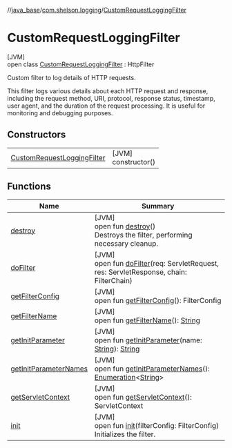 //[java_base](../../../index.md)/[com.shelson.logging](../index.md)/[CustomRequestLoggingFilter](index.md)

# CustomRequestLoggingFilter

[JVM]\
open class [CustomRequestLoggingFilter](index.md) : HttpFilter

Custom filter to log details of HTTP requests. 

 This filter logs various details about each HTTP request and response, including the request method, URI, protocol, response status, timestamp, user agent, and the duration of the request processing. It is useful for monitoring and debugging purposes.

## Constructors

| | |
|---|---|
| [CustomRequestLoggingFilter](-custom-request-logging-filter.md) | [JVM]<br>constructor() |

## Functions

| Name | Summary |
|---|---|
| [destroy](destroy.md) | [JVM]<br>open fun [destroy](destroy.md)()<br>Destroys the filter, performing necessary cleanup. |
| [doFilter](index.md#-1767447681%2FFunctions%2F57259888) | [JVM]<br>open fun [doFilter](index.md#-1767447681%2FFunctions%2F57259888)(req: ServletRequest, res: ServletResponse, chain: FilterChain) |
| [getFilterConfig](index.md#601366131%2FFunctions%2F57259888) | [JVM]<br>open fun [getFilterConfig](index.md#601366131%2FFunctions%2F57259888)(): FilterConfig |
| [getFilterName](index.md#-1016510134%2FFunctions%2F57259888) | [JVM]<br>open fun [getFilterName](index.md#-1016510134%2FFunctions%2F57259888)(): [String](https://docs.oracle.com/javase/8/docs/api/java/lang/String.html) |
| [getInitParameter](index.md#-763123953%2FFunctions%2F57259888) | [JVM]<br>open fun [getInitParameter](index.md#-763123953%2FFunctions%2F57259888)(name: [String](https://docs.oracle.com/javase/8/docs/api/java/lang/String.html)): [String](https://docs.oracle.com/javase/8/docs/api/java/lang/String.html) |
| [getInitParameterNames](index.md#1300092574%2FFunctions%2F57259888) | [JVM]<br>open fun [getInitParameterNames](index.md#1300092574%2FFunctions%2F57259888)(): [Enumeration](https://docs.oracle.com/javase/8/docs/api/java/util/Enumeration.html)&lt;[String](https://docs.oracle.com/javase/8/docs/api/java/lang/String.html)&gt; |
| [getServletContext](index.md#-893877853%2FFunctions%2F57259888) | [JVM]<br>open fun [getServletContext](index.md#-893877853%2FFunctions%2F57259888)(): ServletContext |
| [init](init.md) | [JVM]<br>open fun [init](init.md)(filterConfig: FilterConfig)<br>Initializes the filter. |
